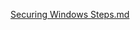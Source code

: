 [Securing Windows Steps.md](https://github.com/AidanMcDow/2024-CTF-Scripts/files/14352545/Securing.Windows.Steps.md)

